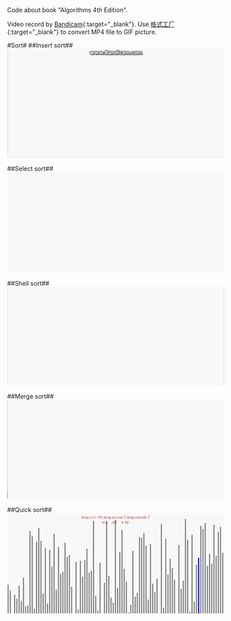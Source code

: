 Code about book "Algorithms 4th Edition".

Video record by [Bandicam](http://www.bandicam.com/){:target="_blank"}. Use [格式工厂](http://www.pcfreetime.com/){:target="_blank"} to convert MP4 file to GIF picture.


#Sort#
##Insert sort##
![Alt Insert sort](./sort/me/huqiao/algs4/sort/pic/insert-sort.gif "Insert sort")

##Select sort##
![Alt Select sort](./sort/me/huqiao/algs4/sort/pic/select-sort.gif "Select sort")

##Shell sort##
![Alt Shell sort](./sort/me/huqiao/algs4/sort/pic/shell-sort.gif "Shell sort")

##Merge sort##
![Alt Merge sort](./sort/me/huqiao/algs4/sort/pic/merge-sort.gif "Merge sort")

##Quick sort##
![Alt Quick sort](./sort/me/huqiao/algs4/sort/pic/quick-sort.gif "Quick sort")


